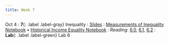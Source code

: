 ```yaml
---
title: Week 7
---
```


Oct 4
: **7**{: .label .label-gray} Inequality
: [Slides](https://docs.google.com/presentation/d/1K6NLRDRrl9pKpvN20nrTmA3xXU3V6bZ6831nk43wZ9g/edit?usp=sharing) 
: [Measurements of Inequality Notebook](https://datahub.berkeley.edu/hub/user-redirect/git-pull?repo=https%3A%2F%2Fgithub.com%2Fdata-88e%2Ffa23-materials&urlpath=retro%2Ftree%2Ffa23-materials%2Flec%2Flec07%2F7.1-inequality.ipynb&branch=main) &#8226; [Historical Income Equality Notebook](https://datahub.berkeley.edu/hub/user-redirect/git-pull?repo=https%3A%2F%2Fgithub.com%2Fdata-88e%2Ffa23-materials&urlpath=retro%2Ftree%2Ffa23-materials%2Flec%2Flec07%2F7.2-historical-inequality.ipynb&branch=main)
: *Reading*: [6.0](https://data-88e.github.io/textbook/content/06-inequality/index.html), [6.1](https://data-88e.github.io/textbook/content/06-inequality/inequality.html), [6.2](https://data-88e.github.io/textbook/content/06-inequality/historical-inequality.html)
: **Lab**{: .label .label-green} Lab 6

